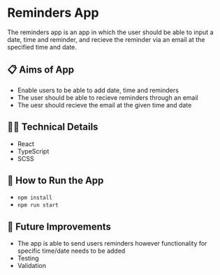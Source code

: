 # Reminders App

The reminders app is an app in which the user should be able to input a date, time and reminder, and recieve the reminder via an email at the specified time and date.

## 📋 Aims of App

- Enable users to be able to add date, time and reminders
- The user should be able to recieve reminders through an email
- The uesr should recieve the email at the given time and date

## 👩‍💻 Technical Details

- React
- TypeScript
- SCSS

## 🔧 How to Run the App

- `npm install`
- `npm run start`

## 💭 Future Improvements

- The app is able to send users reminders however functionality for specific time/date needs to be added
- Testing
- Validation
